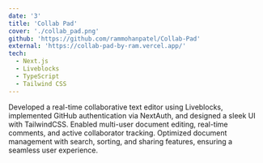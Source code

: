 ```yaml
---
date: '3'
title: 'Collab Pad'
cover: './collab_pad.png'
github: 'https://github.com/rammohanpatel/Collab-Pad'
external: 'https://collab-pad-by-ram.vercel.app/'
tech:
  - Next.js
  - Liveblocks
  - TypeScript
  - Tailwind CSS
---
```


Developed a real-time collaborative text editor using Liveblocks, implemented GitHub authentication via NextAuth, and designed a sleek UI with TailwindCSS. Enabled multi-user document editing, real-time comments, and active collaborator tracking. Optimized document management with search, sorting, and sharing features, ensuring a seamless user experience.
